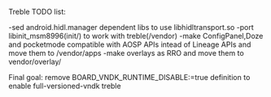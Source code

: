 Treble TODO list:

-sed android.hidl.manager dependent libs to use libhidltransport.so
-port libinit_msm8996(init/) to work with treble(/vendor)
-make ConfigPanel,Doze and pocketmode compatible with AOSP APIs intead of Lineage APIs and move them to /vendor/apps
-make overlays as RRO and move them to vendor/overlay/

Final goal: remove BOARD_VNDK_RUNTIME_DISABLE:=true definition to enable full-versioned-vndk treble
